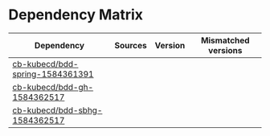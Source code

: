# Dependency Matrix

Dependency | Sources | Version | Mismatched versions
---------- | ------- | ------- | -------------------
[cb-kubecd/bdd-spring-1584361391](https://github.com/cb-kubecd/bdd-spring-1584361391.git) |  | []() | 
[cb-kubecd/bdd-gh-1584362517](https://github.com/cb-kubecd/bdd-gh-1584362517.git) |  | []() | 
[cb-kubecd/bdd-sbhg-1584362517](https://github.com/cb-kubecd/bdd-sbhg-1584362517.git) |  | []() | 
